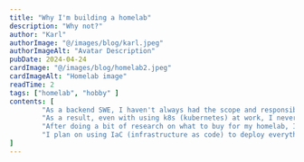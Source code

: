 ```yaml
---
title: "Why I'm building a homelab"
description: "Why not?"
author: "Karl"
authorImage: "@/images/blog/karl.jpeg"
authorImageAlt: "Avatar Description"
pubDate: 2024-04-24
cardImage: "@/images/blog/homelab2.jpeg"
cardImageAlt: "Homelab image"
readTime: 2
tags: ["homelab", "hobby" ]
contents: [
        "As a backend SWE, I haven't always had the scope and responsibility (and bandwidth) to handle the ops side of things in my career. I usually learn ops and networking in my spare time with hobby projects on AWS. However, AWS doesn't offer a free tier for AWS EKS so I've always deployed my hobby projects cheaply (< $5/ month) using AWS ECS and spot instances.",
        "As a result, even with using k8s (kubernetes) at work, I never really understood how k8s works since I can't play around with it on AWS. So I decided the next long term cheap (cost upfront) option to learn k8s is to start a homelab.",
        "After doing a bit of research on what to buy for my homelab, I bought 3 S12 pro N100 mini-pcs. I bought 3 so I can have a 3 node k8s cluster without having to launch VMs in one and just install Ubuntu on bare-metal. Total cost is around $540 usd, which I found acceptable.",
        "I plan on using IaC (infrastructure as code) to deploy everything. I will post all the steps on the documentation part of this website as I progress, and also publish my whole IaC stack on github, stay tuned!",
]
---
```

